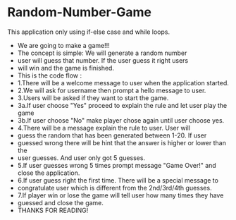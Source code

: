 # Random-Number-Game
This application only using if-else case and while loops.

* We are going to make a game!!!
* The concept is simple: We will generate a random number 
* user will guess that number. If the user guess it right users
* will win and the game is finished.
* This is the code flow :
* 1.There will be a welcome message to user when the application started.
* 2.We will ask for username then prompt a hello message to user.
* 3.Users will be asked if they want to start the game.
* 3a.If user choose "Yes" proceed to explain the rule and let user play the game
* 3b.If user choose "No" make player chose again until user choose yes.
* 4.There will be a message explain the rule to user. User will
* guess the random that has been generated between 1-20. If user
* guessed wrong there will be hint that the answer is higher or lower than the
* user guesses. And user only got 5 guesses.
* 5.If user guesses wrong 5 times prompt message "Game Over!" and close the application.
* 6.If user guess right the first time. There will be a special message to 
* congratulate user which is different from the 2nd/3rd/4th guesses.
* 7.If player win or lose the game will tell user how many times they have
* guessed and close the game.
*  THANKS FOR READING!